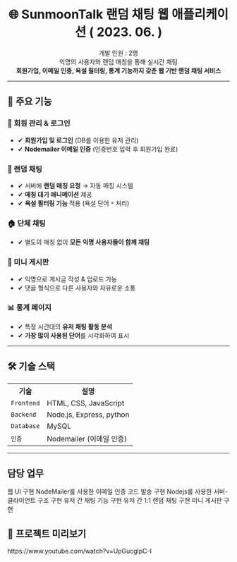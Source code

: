 <h1 align="center">🌐 SunmoonTalk 랜덤 채팅 웹 애플리케이션 ( 2023. 06. )</h1>

<p align="center">
  개발 인원 : 2명<br>
  익명의 사용자와 랜덤 매칭을 통해 실시간 채팅<br>
  <strong>회원가입, 이메일 인증, 욕설 필터링, 통계 기능까지 갖춘 웹 기반 랜덤 채팅 서비스</strong>
</p>

<hr>

<h2>🚀 주요 기능</h2>

<h3>🔑 회원 관리 & 로그인</h3>
<ul>
  <li>✔ <strong>회원가입 및 로그인</strong> (DB를 이용한 유저 관리)</li>
  <li>✔ <strong>Nodemailer 이메일 인증</strong> (인증번호 입력 후 회원가입 완료)</li>
</ul>

<h3>💬 랜덤 채팅</h3>
<ul>
  <li>✔ 서버에 <strong>랜덤 매칭 요청</strong> → 자동 매칭 시스템</li>
  <li>✔ <strong>매칭 대기 애니메이션</strong> 제공</li>
  <li>✔ <strong>욕설 필터링 기능</strong> 적용 (욕설 단어 <code>*</code> 처리)</li>
</ul>

<h3>🏠 단체 채팅</h3>
<ul>
  <li>✔ 별도의 매칭 없이 <strong>모든 익명 사용자들이 함께 채팅</strong></li>
</ul>

<h3>📝 미니 게시판</h3>
<ul>
  <li>✔ 익명으로 게시글 작성 & 업로드 가능</li>
  <li>✔ 댓글 형식으로 다른 사용자와 자유로운 소통</li>
</ul>

<h3>📊 통계 페이지</h3>
<ul>
  <li>✔ 특정 시간대의 <strong>유저 채팅 활동 분석</strong></li>
  <li>✔ <strong>가장 많이 사용된 단어</strong>를 시각화하여 표시</li>
</ul>

<hr>

<h2>🛠️ 기술 스택</h2>

<table>
  <tr>
    <th>기술</th>
    <th>설명</th>
  </tr>
  <tr>
    <td><code>Frontend</code></td>
    <td>HTML, CSS, JavaScript</td>
  </tr>
  <tr>
    <td><code>Backend</code></td>
    <td>Node.js, Express, python</td>
  </tr>
  <tr>
    <td><code>Database</code></td>
    <td>MySQL</td>
  </tr>
  <tr>
    <td><code>인증</code></td>
    <td>Nodemailer (이메일 인증)</td>
  </tr>
</table>

<hr>

<h2>담당 업무</h2>
웹 UI 구현
NodeMailer를 사용한 이메일 인증 코드 발송 구현
Nodejs를 사용한 서버-클라이언트 구조 구현
유저 간 채팅 기능 구현
유저 간 1:1 랜덤 채팅 구현
미니 게시판 구현

<h2>📌 프로젝트 미리보기</h2>
https://www.youtube.com/watch?v=UpGucglpC-I
